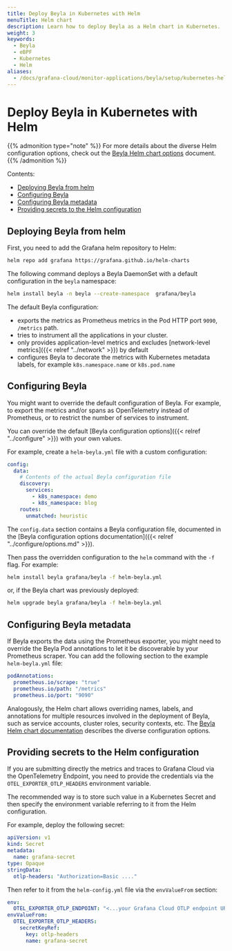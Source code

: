 ```yaml
---
title: Deploy Beyla in Kubernetes with Helm
menuTitle: Helm chart
description: Learn how to deploy Beyla as a Helm chart in Kubernetes.
weight: 3
keywords:
  - Beyla
  - eBPF
  - Kubernetes
  - Helm
aliases:
  - /docs/grafana-cloud/monitor-applications/beyla/setup/kubernetes-helm/
---
```


# Deploy Beyla in Kubernetes with Helm

{{% admonition type="note" %}}
For more details about the diverse Helm configuration options, check out the
[Beyla Helm chart options](https://github.com/grafana/beyla/blob/main/charts/beyla/README.md)
document.
{{% /admonition %}}

Contents:

<!-- TOC -->

- [Deploying Beyla from helm](#deploying-beyla-from-helm)
- [Configuring Beyla](#configuring-beyla)
- [Configuring Beyla metadata](#configuring-beyla-metadata)
- [Providing secrets to the Helm configuration](#providing-secrets-to-the-helm-configuration)
<!-- TOC -->

## Deploying Beyla from helm

First, you need to add the Grafana helm repository to Helm:

```sh
helm repo add grafana https://grafana.github.io/helm-charts
```

The following command deploys a Beyla DaemonSet with a default configuration in the `beyla` namespace:

```sh
helm install beyla -n beyla --create-namespace  grafana/beyla
```

The default Beyla configuration:

- exports the metrics as Prometheus metrics in the Pod HTTP port `9090`, `/metrics` path.
- tries to instrument all the applications in your cluster.
- only provides application-level metrics and excludes [network-level metrics]({{< relref "../network" >}}) by default
- configures Beyla to decorate the metrics with Kubernetes metadata labels, for example `k8s.namespace.name` or `k8s.pod.name`

## Configuring Beyla

You might want to override the default configuration of Beyla. For example, to export the metrics and/or spans
as OpenTelemetry instead of Prometheus, or to restrict the number of services to instrument.

You can override the default [Beyla configuration options]({{< relref "../configure" >}}) with your own values.

For example, create a `helm-beyla.yml` file with a custom configuration:

```yaml
config:
  data:
    # Contents of the actual Beyla configuration file
    discovery:
      services:
        - k8s_namespace: demo
        - k8s_namespace: blog
    routes:
      unmatched: heuristic
```

The `config.data` section contains a Beyla configuration file, documented in the
[Beyla configuration options documentation]({{< relref "../configure/options.md" >}}).

Then pass the overridden configuration to the `helm` command with the `-f` flag. For example:

```sh
helm install beyla grafana/beyla -f helm-beyla.yml
```

or, if the Beyla chart was previously deployed:

```sh
helm upgrade beyla grafana/beyla -f helm-beyla.yml
```

## Configuring Beyla metadata

If Beyla exports the data using the Prometheus exporter, you might need to override the Beyla Pod
annotations to let it be discoverable by your Prometheus scraper. You can add the following
section to the example `helm-beyla.yml` file:

```yaml
podAnnotations:
  prometheus.io/scrape: "true"
  prometheus.io/path: "/metrics"
  prometheus.io/port: "9090"
```

Analogously, the Helm chart allows overriding names, labels, and annotations for
multiple resources involved in the deployment of Beyla, such as service
accounts, cluster roles, security contexts, etc. The
[Beyla Helm chart documentation](https://github.com/grafana/beyla/blob/main/charts/beyla/README.md)
describes the diverse configuration options.

## Providing secrets to the Helm configuration

If you are submitting directly the metrics and traces to Grafana Cloud via the
OpenTelemetry Endpoint, you need to provide the credentials via the
`OTEL_EXPORTER_OTLP_HEADERS` environment variable.

The recommended way is to store such value in a Kubernetes Secret and then
specify the environment variable referring to it from the Helm configuration.

For example, deploy the following secret:

```yaml
apiVersion: v1
kind: Secret
metadata:
  name: grafana-secret
type: Opaque
stringData:
  otlp-headers: "Authorization=Basic ...."
```

Then refer to it from the `helm-config.yml` file via the `envValueFrom` section:

```yaml
env:
  OTEL_EXPORTER_OTLP_ENDPOINT: "<...your Grafana Cloud OTLP endpoint URL...>"
envValueFrom:
  OTEL_EXPORTER_OTLP_HEADERS:
    secretKeyRef:
      key: otlp-headers
      name: grafana-secret
```
